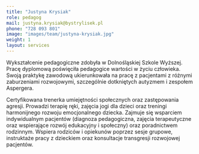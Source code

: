 ```yaml
---
title: "Justyna Krysiak"
role: pedagog
mail: justyna.krysiak@bystrylisek.pl
phone: "728 093 801"
image: "images/team/justyna-krysiak.jpg"
weight: 1
layout: services
---
```


Wykształcenie pedagogiczne zdobyła w Dolnośląskiej Szkole Wyższej.
Pracę dyplomową poświęciła pedagogice wartości w życiu człowieka.
Swoją praktykę zawodową ukierunkowała na pracę z pacjentami z różnymi zaburzeniami rozwojowymi, szczególnie dotkniętych autyzmem i zespołem Aspergera.

Certyfikowana trenerka umiejętności społecznych oraz zastępowania agresji.
Prowadzi terapię ręki, zajęcia jogi dla dzieci oraz treningi harmonijnego rozwoju emocjonalnego dziecka.
Zajmuje się wsparciem indywidualnym pacjentów (diagnoza pedagogiczna, zajęcia terapeutyczne oraz wspierające rozwój edukacyjny i społeczny) oraz poradnictwem rodzinnym.
Wspiera rodziców i opiekunów poprzez sesje grupowe, instruktaże pracy z dzieckiem oraz konsultacje transgresji rozwojowej pacjentów.
